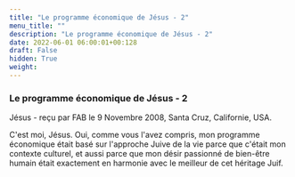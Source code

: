 ```yaml
---
title: "Le programme économique de Jésus - 2"
menu_title: ""
description: "Le programme économique de Jésus - 2"
date: 2022-06-01 06:00:01+00:128
draft: False
hidden: True
weight:
---
```

### Le programme économique de Jésus - 2

Jésus - reçu par FAB le 9 Novembre 2008, Santa Cruz, Californie, USA.

C'est moi, Jésus.
Oui, comme vous l'avez compris, mon programme économique était basé sur l'approche Juive de la vie parce que c'était mon contexte culturel, et aussi parce que mon désir passionné de bien-être humain était exactement en harmonie avec le meilleur de cet héritage Juif.